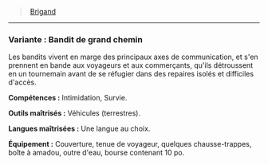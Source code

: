 ﻿---
!Generic
Id: background_brigand_hd.md#variante--bandit-de-grand-chemin
ParentLink: background_brigand_hd.md#brigand
Name: 'Variante : Bandit de grand chemin'
ParentName: Brigand
NameLevel: 3
---
> [Brigand](hd_background_brigand.md)

---

### Variante : Bandit de grand chemin

Les bandits vivent en marge des principaux axes de communication, et s'en prennent en bande aux voyageurs et aux commerçants, qu'ils détroussent en un tournemain avant de se réfugier dans des repaires isolés et difficiles d'accès.

**Compétences :** Intimidation, Survie.

**Outils maîtrisés :** Véhicules (terrestres).

**Langues maîtrisées :** Une langue au choix.

**Équipement :** Couverture, tenue de voyageur, quelques chausse-trappes, boîte à amadou, outre d'eau, bourse contenant 10 po.

